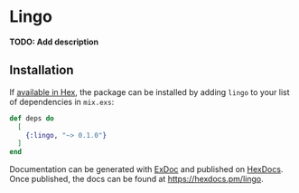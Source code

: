 # Lingo

**TODO: Add description**

## Installation

If [available in Hex](https://hex.pm/docs/publish), the package can be installed
by adding `lingo` to your list of dependencies in `mix.exs`:

```elixir
def deps do
  [
    {:lingo, "~> 0.1.0"}
  ]
end
```

Documentation can be generated with [ExDoc](https://github.com/elixir-lang/ex_doc)
and published on [HexDocs](https://hexdocs.pm). Once published, the docs can
be found at <https://hexdocs.pm/lingo>.

